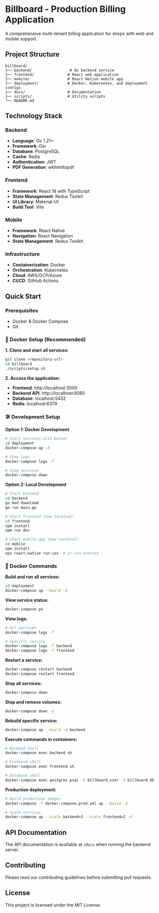 # Billboard - Production Billing Application

A comprehensive multi-tenant billing application for shops with web and mobile support.

## Project Structure

```
billboard/
├── backend/                 # Go backend service
├── frontend/               # React web application
├── mobile/                 # React Native mobile app
├── deployment/             # Docker, Kubernetes, and deployment configs
├── docs/                   # Documentation
├── scripts/                # Utility scripts
└── README.md
```

## Technology Stack

### Backend
- **Language**: Go 1.21+
- **Framework**: Gin
- **Database**: PostgreSQL
- **Cache**: Redis
- **Authentication**: JWT
- **PDF Generation**: wkhtmltopdf

### Frontend
- **Framework**: React 18 with TypeScript
- **State Management**: Redux Toolkit
- **UI Library**: Material-UI
- **Build Tool**: Vite

### Mobile
- **Framework**: React Native
- **Navigation**: React Navigation
- **State Management**: Redux Toolkit

### Infrastructure
- **Containerization**: Docker
- **Orchestration**: Kubernetes
- **Cloud**: AWS/GCP/Azure
- **CI/CD**: GitHub Actions

## Quick Start

### Prerequisites
- Docker & Docker Compose
- Git

### 🐳 Docker Setup (Recommended)

**1. Clone and start all services:**
```bash
git clone <repository-url>
cd billboard
./scripts/setup.sh
```

**2. Access the application:**
- **Frontend**: http://localhost:3000
- **Backend API**: http://localhost:8080
- **Database**: localhost:5432
- **Redis**: localhost:6379

### 🛠️ Development Setup

**Option 1: Docker Development**
```bash
# Start services with Docker
cd deployment
docker-compose up -d

# View logs
docker-compose logs -f

# Stop services
docker-compose down
```

**Option 2: Local Development**
```bash
# Start backend
cd backend
go mod download
go run main.go

# Start frontend (new terminal)
cd frontend
npm install
npm run dev

# Start mobile app (new terminal)
cd mobile
npm install
npx react-native run-ios  # or run-android
```

### 🐳 Docker Commands

**Build and run all services:**
```bash
cd deployment
docker-compose up --build -d
```

**View service status:**
```bash
docker-compose ps
```

**View logs:**
```bash
# All services
docker-compose logs -f

# Specific service
docker-compose logs -f backend
docker-compose logs -f frontend
```

**Restart a service:**
```bash
docker-compose restart backend
docker-compose restart frontend
```

**Stop all services:**
```bash
docker-compose down
```

**Stop and remove volumes:**
```bash
docker-compose down -v
```

**Rebuild specific service:**
```bash
docker-compose up --build -d backend
```

**Execute commands in containers:**
```bash
# Backend shell
docker-compose exec backend sh

# Frontend shell
docker-compose exec frontend sh

# Database shell
docker-compose exec postgres psql -U billboard_user -d billboard_db
```

**Production deployment:**
```bash
# Build production images
docker-compose -f docker-compose.prod.yml up --build -d

# Scale services
docker-compose up --scale backend=3 --scale frontend=2 -d
```

## API Documentation

The API documentation is available at `/docs` when running the backend server.

## Contributing

Please read our contributing guidelines before submitting pull requests.

## License

This project is licensed under the MIT License.
